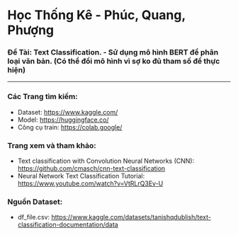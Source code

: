 # Học Thống Kê - Phúc, Quang, Phượng
### Đề Tài: Text Classification. - Sử dụng mô hình BERT để phân loại văn bản. (Có thể đổi mô hình vì sợ ko đủ tham số để thực hiện)
---
### Các Trang tìm kiếm:
- Dataset: https://www.kaggle.com/
- Model: https://huggingface.co/
- Công cụ train: https://colab.google/

### Trang xem và tham khảo:
- Text classification with Convolution Neural Networks (CNN): https://github.com/cmasch/cnn-text-classification
- Neural Network Text Classification Tutorial: https://www.youtube.com/watch?v=VtRLrQ3Ev-U

### Nguồn Dataset:
- df_file.csv: https://www.kaggle.com/datasets/tanishqdublish/text-classification-documentation/data
